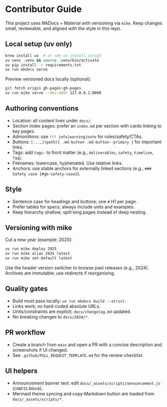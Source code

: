 # Contributor Guide

This project uses MkDocs + Material with versioning via `mike`. Keep changes small, reviewable, and aligned with the style in this repo.

## Local setup (uv only)

```bash
brew install uv  # or see uv install script
uv venv .venv && source .venv/bin/activate
uv pip install -r requirements.txt
uv run mkdocs serve
```

Preview versioned docs locally (optional):

```bash
git fetch origin gh-pages:gh-pages
uv run mike serve --dev-addr 127.0.0.1:8000
```

## Authoring conventions

- Location: all content lives under `docs/`.
- Section index pages: prefer an `index.md` per section with cards linking to key pages.
- Admonitions: use `!!! info|warning|note` for rules/safety/CTAs.
- Buttons: `[...,](path){ .md-button .md-button--primary }` for important links.
- Tags: add `tags:` to front matter (e.g., `deliverables`, `safety`, `timeline`, `faq`).
- Filenames: lowercase, hyphenated. Use relative links.
- Anchors: use stable anchors for externally linked sections (e.g., `### Safety case {#gb-safety-case}`).

## Style

- Sentence case for headings and buttons; one `#` H1 per page.
- Prefer tables for specs; always include units and examples.
- Keep hierarchy shallow; split long pages instead of deep nesting.

## Versioning with mike

Cut a new year (example: 2025):

```bash
uv run mike deploy 2025
uv run mike alias 2025 latest
uv run mike set-default latest
```

Use the header version switcher to browse past releases (e.g., 2024). Archives are immutable; use redirects if reorganizing.

## Quality gates

- Build must pass locally: `uv run mkdocs build --strict`.
- Links work; no hard-coded absolute URLs.
- Units/constraints are explicit; `docs/changelog.md` updated.
- No breaking changes to `docs/2024/*`.

## PR workflow

- Create a branch from `main` and open a PR with a concise description and screenshots if UI changed.
- See `.github/PULL_REQUEST_TEMPLATE.md` for the review checklist.

## UI helpers

- Announcement banner text: edit `docs/_assets/scripts/announcement.js` (`CONFIG` block).
- Mermaid theme syncing and copy‑Markdown button are loaded from `docs/_assets/scripts/*`.
